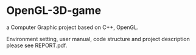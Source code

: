 # OpenGL-3D-game

a Computer Graphic project based on C++, OpenGL.

Environment setting, user manual, code structure and project description please see REPORT.pdf.
